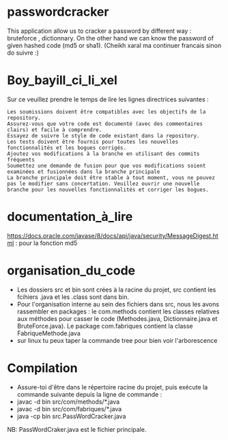 # passwordcracker
This application allow us to cracker a password by different way : bruteforce , dictionnary. On the other hand we can know the password of given hashed code (md5 or sha1). 
(Cheikh xaral ma continuer francais sinon do suivre :)

# Boy_bayill_ci_li_xel
Sur ce veuillez prendre le temps de lire les lignes directrices suivantes :

    Les soumissions doivent être compatibles avec les objectifs de la repository.
    Assurez-vous que votre code est documenté (avec des commentaires clairs) et facile à comprendre.
    Essayez de suivre le style de code existant dans la repository.
    Les tests doivent être fournis pour toutes les nouvelles fonctionnalités et les bogues corrigés.
    Ajoutez vos modifications à la branche en utilisant des commits fréquents
    Soumettez une demande de fusion pour que vos modifications soient examinées et fusionnées dans la branche principale
    La branche principale doit être stable à tout moment, vous ne pouvez pas le modifier sans concertation. Veuillez ouvrir une nouvelle branche pour les nouvelles fonctionnalités et corriger les bogues.

# documentation_à_lire
https://docs.oracle.com/javase/8/docs/api/java/security/MessageDigest.html : pour la fonction md5

# organisation_du_code
- Les dossiers src et bin sont crées à la racine du projet, src contient les fcihiers .java et les .class sont dans bin.
- Pour l'organisation interne au sein des fichiers dans src, nous les avons rassembler en packages : le com.methods contient les classes relatives aux méthodes pour casser le code (Methodes.java, Dictionnaire.java et BruteForce.java). Le package com.fabriques contient la classe FabriqueMethode.java
- sur linux tu peux taper la commande tree pour bien voir l'arborescence

# Compilation
- Assure-toi d'être dans le répertoire racine du projet, puis exécute la commande suivante depuis la ligne de commande :
 - javac -d bin src/com/methods/*.java
 - javac -d bin src/com/fabriques/*.java
 - java -cp bin src.PassWordCracker.java

NB: PassWordCraker.java est le fichier principale.
